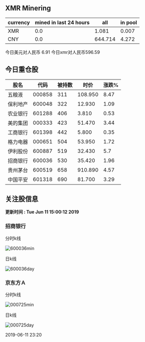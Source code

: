 ## XMR Minering

|currency|mined in last 24 hours|all|in pool|
|---|---|---|---|
|XMR|0.0|1.081|0.007|
|CNY|0.0|644.714|4.272|

今日美元对人民币 6.91	今日xmr对人民币596.59


## 今日重仓股 

|股名|代码|被持数|时价|涨跌%|
|---|---|---|---|---|
|五粮液|000858|311|108.950|8.47|
|保利地产|600048|322|12.930|1.09|
|农业银行|601288|406|3.810|0.53|
|美的集团|000333|423|51.470|3.44|
|工商银行|601398|442|5.800|0.35|
|格力电器|000651|504|53.950|1.72|
|伊利股份|600887|519|32.430|5.7|
|招商银行|600036|530|35.420|1.96|
|贵州茅台|600519|658|910.890|4.57|
|中国平安|601318|690|81.700|3.29|

## 关注股信息
**更新时间 : Tue Jun 11 15:00:12 2019**
### 招商银行 
分时k线

![600036min](http://image.sinajs.cn/newchart/min/n/sh600036.gif)

日k线

![600036day](http://image.sinajs.cn/newchart/daily/n/sh600036.gif)

### 京东方Ａ 
分时k线

![000725min](http://image.sinajs.cn/newchart/min/n/sz000725.gif)

日k线

![000725day](http://image.sinajs.cn/newchart/daily/n/sz000725.gif)

2019-06-11 23:20